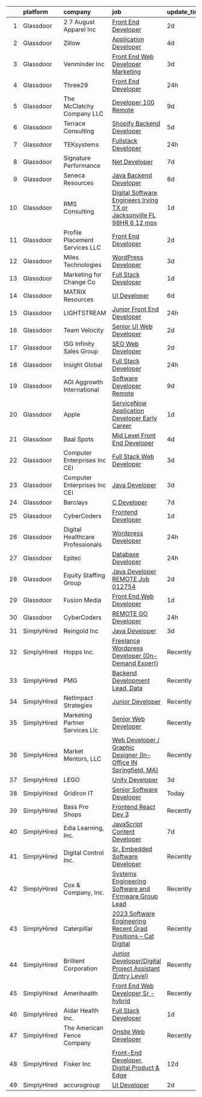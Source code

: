 

|    | platform    | company                          | job                                                                                                                                                                                                                                                                                                                                                                                                                                                                                                                                                                                                                                                                                                                                                                                                                                                                                                                                                                                                                                                                                                                                                                                                                                                                                                                                                                                               | update_time   | location           |
|---:|:------------|:---------------------------------|:--------------------------------------------------------------------------------------------------------------------------------------------------------------------------------------------------------------------------------------------------------------------------------------------------------------------------------------------------------------------------------------------------------------------------------------------------------------------------------------------------------------------------------------------------------------------------------------------------------------------------------------------------------------------------------------------------------------------------------------------------------------------------------------------------------------------------------------------------------------------------------------------------------------------------------------------------------------------------------------------------------------------------------------------------------------------------------------------------------------------------------------------------------------------------------------------------------------------------------------------------------------------------------------------------------------------------------------------------------------------------------------------------|:--------------|:-------------------|
|  1 | Glassdoor   | 2 7 August Apparel Inc           | [Front End Developer](https://www.glassdoor.com/partner/jobListing.htm?pos=117&ao=1110586&s=58&guid=000001834a375bfc90402791e5fa7d14&src=GD_JOB_AD&t=SR&vt=w&ea=1&cs=1_108fdf27&cb=1663397486156&jobListingId=1008139276726&cpc=B076152010A3B66C&jrtk=3-0-1gd53en6jk61c801-1gd53en79is35800-3a2417fc4f3044f6--6NYlbfkN0Ct2W36bxQzoWKwxfnb8_u-9iMevesfjmykPeWAUMHM2_LBdknXbZKXQYA8HhBxGvatrmTKXkVkM3OiGaPW1S5Qrgo4HQw0Ap3FRKEk_CZlQ9DAj7SSm8_FF008fve7ZplS8uLWmHC71y2toLwpXV2mChEMsXQz6GM4IgUVfaTyeTvDljv5qKgs34a8eSQLQ-W3Wt_R7FAA3qCIWC-DdmRzsjWDovLpxW-RouVba8eVzAFSRNaVDvubZUPI_HFDtXIUmQ_j1l_wkxr6zyYad5kcvoc9e0HWfI29N8VglHHtdN7y8gwKtgenq6zcj1F3rG2x0GWWNIUPEmeFyCbVLl3DSWmIMhgiEfpDxutx88D6V5DqbfpmlDqGev5DHQH2KT0qKcYxCW5eLPhyjHPYwCIprmG8Th0P7-Bs8_Lz2Ky6-T1RBTYq4VZhIOOhagoCv4zdXSHphGyT4wUO7FuiXo3stAQFqqoGpX5ofkxWUgdu3hewybJcUn2LDubPlHCMyI0%3D)                                                                                                                                                                                                                                                                                                                                                                                                                                                                                                                                      | 2d            | Los Angeles, CA    |
|  2 | Glassdoor   | Zillow                           | [Application Developer](https://www.glassdoor.com/partner/jobListing.htm?pos=114&ao=1110586&s=58&guid=000001834a375bfc90402791e5fa7d14&src=GD_JOB_AD&t=SR&vt=w&cs=1_58204666&cb=1663397486156&jobListingId=1008134172887&cpc=334ABAF5D42DC775&jrtk=3-0-1gd53en6jk61c801-1gd53en79is35800-c6daa90a6669b9ab--6NYlbfkN0ANMurRYyPEXg08u6OamUd1Mvhk-zhFSGYIZgoJR86UvYL2v6MoUqae-sD5DnU21vpZhuaoMFJt9wVyEyvf2QA1XfguwhH7G3tM0-PNgW6CGdUX9LBJEjF1WjQkIfj4JRydtvPZugMScW5L1yCyM5tNJ9G8L6OLwOTqSFwB3txImrYWqSdpDVIMLHwW9u56k6EXttUnam28FwljXELmXAEyCzDudEWnD9vC5zMaWELCtCZP36bszV4eUUJZE5ymiVK497UFA5dmd7oFdERo_azQrjFWAFP-RWTKWVKXP1xZ4CDvubRXmHsmVa_Yo69Mcpv0PtaPorlh5ENFo6OkkC5l1GfCwA6JWVqNV5jDmLRoam_Y0AYlbCXZKNrsqxoDoC2cdVys04JOREqWESO5mJBHQ_1YxdSfaB8UgC-ZxtCly1VxoC1m9FjeswYLX5V9G9MxfhDwqfiT72s3TIyyR57pI9eFgyhZF04NDWp6M24-FCudb6ygqVV459TCgEQofxK_eEf2jVzB0nDsepoqZIpguO7LS3HGB5qiFHgrjt1v8Wq36tUaTpgM6MroCLCLdaYlaF93d6fzJ-G9Qxo3KqQmgwnUuYTkfsVGaycAYfQjSu5wi6dvWK7u-xspv5DaMteJinXF1UFbd1pOzVNfOuDaSLESFBg6_vxYuhUtgee6EYc3KOMuDhCIQLna5ag2BJ1iLRkyNqbzYcLfozpzjuDbzagh7fT6XuftDc6GyoLMLZLGLwVehlTYnFMZcImHcHcn2Jr4MXIiBXNJhIubzuiGjoRnt3DBOm0cToMVElAkiVDDVpSZq-sPx9OJfJbV_6dwl6L2qby8fpkePZUIEeYdUubSSU3oRBiYBFZ-fOJEQM4Z-hJnErKxrfz7_6tmBJc%3D)                                                                                                                                         | 4d            | Remote             |
|  3 | Glassdoor   | Venminder Inc                    | [Front End Web Developer  Marketing](https://www.glassdoor.com/partner/jobListing.htm?pos=108&ao=1110586&s=58&guid=000001834a375bfc90402791e5fa7d14&src=GD_JOB_AD&t=SR&vt=w&cs=1_5aabc094&cb=1663397486155&jobListingId=1008137705583&cpc=48B9F4758953335C&jrtk=3-0-1gd53en6jk61c801-1gd53en79is35800-9c2c667d64d5dd73--6NYlbfkN0AMXubMcf9zG5pjFo4NIRXEjYg0qx6HblbRQuuKPpnfpXE45buNZenyR73WnvM6Gj_TxmnR_7UGvj-8cbteU4okCrs1kncrxm1xyl0xTadn0dtKG_-rZJMo7hj1OfHci8OjVNleQ2xJ0bkhckBnWntSSaB4v6iJujgNmaSADRvYST7rF6XPl8fU-9GAhLg5wSk9fRlolaw1hAkcuai816I2o-pO_UM-FNwZosBJrziE9oF7N8omiAdVwluv5JP2nzZOUQiAOxIAlqCAvJN7shNtGSyKMp2T7d1ZmUtmr_BXZdMJ8Wb0EiVG7EzqfGxakKJQ-49k0LXmcrxjRbtwWm1wTwXqCn2OqqaxLGxkKcn_9JTWP_aABslb8UTKFi42RKtKYZMI3TW8ywgs00jFxWArz4tpchAn5EQXNrY7LHen1GaUty-gZ2sycMf7aHTRk66mwlRe3eQGdnRxADKO8H96FndvI8-PWlE%3D)                                                                                                                                                                                                                                                                                                                                                                                                                                                                                                                                                            | 3d            | Remote             |
|  4 | Glassdoor   | Three29                          | [Front End Developer](https://www.glassdoor.com/partner/jobListing.htm?pos=101&ao=1110586&s=58&guid=000001834a375bfc90402791e5fa7d14&src=GD_JOB_AD&t=SR&vt=w&ea=1&cs=1_f1237cc1&cb=1663397486154&jobListingId=1008144963494&cpc=34670CD602BE5E55&jrtk=3-0-1gd53en6jk61c801-1gd53en79is35800-89d413e20bca50d4--6NYlbfkN0DOpJe5sqvsnS8zp4zrY8TDjR6pOow4ir8kCLqfjZsI7K6Y8gOkEEoY8NgEAarjqcE0KsLilZNPhfLw9yjQmhzXtf9unzjZpAisa73DsVuwSAZoRnimmCbNdektoHwY7olP7L6LACQsWYkJ1_ibeeirjVO-WbxZ4qUQSj4OVMVDd-lN6FmW2DybGPL7ChwXsNse2Ivgai31YEYB9IXqOPa1V1Kh9uENUQ6DVY3zk47IfnPkWlwI0PGnBY3Q2G0taWnD6pIwXzDporw9k-ypJ1H8e2gSlQxwpGfY9-u0bYTkIU3wnWHXgsdXwklJ8WnIzKOvc-j0GOpuj5ilhZYk3Q1NE3GxQVwMewl9tFSurKoyHnAhFCvyDZmuoTGdYhDq1hDsJNzjUaLxh0VyGArMWCaWojtITyGExEGkZwwgYX87lC7Mj8NHgwi-XFhrNooS5W7MrywxU07YfLpX9FgViIhDzEx7ghfOrNLmBTeG80YnsdzKVKKpG8qqUX72SOJfTivsVg51fZmDfA%3D%3D)                                                                                                                                                                                                                                                                                                                                                                                                                                                                                                                        | 24h           | Roseville, CA      |
|  5 | Glassdoor   | The McClatchy Company  LLC       | [Developer 100  Remote](https://www.glassdoor.com/partner/jobListing.htm?pos=115&ao=1110586&s=58&guid=000001834a375bfc90402791e5fa7d14&src=GD_JOB_AD&t=SR&vt=w&ea=1&cs=1_6ae34064&cb=1663397486156&jobListingId=1008123581793&cpc=56C4EA4A1A191A49&jrtk=3-0-1gd53en6jk61c801-1gd53en79is35800-6acf41fd2f09dc8d--6NYlbfkN0AvJamjXhlkDEVf_vcoI3bbUUL_2ExICajiRnoRkOTKxHcQu0PRm526CmUeTsfanZOqoMDdrUp-j2i0QJI96SrAfuCerXt-A9V0AqPqWyOynJ3x-O-RpQjzGHVi4lOd5Z4R8Srd_uF6_bna1BnLFXLTnrhod1AEqQ2yc5WyqDa7bVoBDzmrc0u2pe9297U47Lrc1NNyf6dbAItHTxqCGOadQDVqJ5lOEACFVPu6XYONObiujr228d97MZyiGG1zbXDtn8hBZrCtKYmDIXMfxpTbqVKdd1YxP0NbwsNWxIVQ6kQQY5GjRU3QD36yOcXT0hkPvocJY_kafTvoK7_SNXiOHeHIOSUqrvrDaR1dDXYhKoXyKXkQR-CRs6fhJT7xhxMCEj3VRcrq6U-UBnx-hQBGs77mkDKu1N_cswAQzcD2pYzRc2tIw8KNM2t7UdOYlg3pOrUzXgDCLsvIbt8qJhEIgcaUsF-LBWLrLnfMES3jZSfF1-g9DAm-2OYqvWZKoYI%3D)                                                                                                                                                                                                                                                                                                                                                                                                                                                                                                                                    | 9d            | Remote             |
|  6 | Glassdoor   | Terrace Consulting               | [Shopify Backend Developer](https://www.glassdoor.com/partner/jobListing.htm?pos=104&ao=1110586&s=58&guid=000001834a375bfc90402791e5fa7d14&src=GD_JOB_AD&t=SR&vt=w&ea=1&cs=1_f7dc71ee&cb=1663397486155&jobListingId=1008131665607&cpc=B576E40E3A51D23B&jrtk=3-0-1gd53en6jk61c801-1gd53en79is35800-18010db93b8cd787--6NYlbfkN0DiwaVD3HiDYB5250xOpg-Chrdpscpx_0ux8G7tjQr9ZR6UMPMRjdTv-rYv0WYt0ikT0CHPlckmqNdBahKzqtorl-3cYiUc4Dw6CYzL8XOgRfGBcW15CAX5wES-GOahStgrZRXkPI7v7sWDDyhpOm2oG13rt-Lsa-73n1rcwrI_Tk76vUQ2yVPB0Qws_f63yftcaDNCq9f5AxjRNELbKB9SJEu6-KdrMWjN9PxqF0-zgJMd4XGw7eXz155uSx_83n2yhkTA-P7_DE-EcU_17LORxmn2WJAk2ZZc0XWOJPymy96R_hin8dOFUEA89mZ_jjBpALtORMcM9biNriZ7ad9V5bEDZ-YhmwFs3osGvSKc1AUjTeGLkcdWoFkuHA1T7io3nawUtTq1PyI66oqrhz_kYO0dawiUK8ux4pPzM3ZqFjsCu63VD80lgW_iIOIRMiNBlSldcLzEz3TrkLhm7R6gxC9---HGY52uvrFYhXZ1SCd_LKSu4mAgS5pep8ztHG0%3D)                                                                                                                                                                                                                                                                                                                                                                                                                                                                                                                                | 5d            | Seattle, WA        |
|  7 | Glassdoor   | TEKsystems                       | [Fullstack Developer](https://www.glassdoor.com/partner/jobListing.htm?pos=121&ao=1110586&s=58&guid=000001834a375bfc90402791e5fa7d14&src=GD_JOB_AD&t=SR&vt=w&cs=1_3cff447e&cb=1663397486156&jobListingId=1008144707554&cpc=AF770993EC679D41&jrtk=3-0-1gd53en6jk61c801-1gd53en79is35800-edb7ca52e10e5c01--6NYlbfkN0AuKz8EBO1xHDEL7V2YF9xF3dC_I9B9i-Zw2Jh8clPMK3KTieKealHQySFBD4L6FvNx_lDXSZouyYUM7u9hSBU8-LSVBUxTJ2KMSUtsv4nKnHR9wwyZssKaIxapHudlYyAXcftf_FsVro2dmUMY4O2xzEII0lLHoCIjkfanwVCySRfesc8jzVmGF0cXDK6kITcL81Vreq2QMYTspar7N5UOA-EkaC5VRchycPvGvjsntESUfG5n8Z0eqLagdPECJNP3_JTEYdGpsrvQ2n0oQEr5suxVu_cQy4_fvG3zcfiedjsn1NFuqrW8i7Op5yuQJ-NzBm2HObXVHF6GGO1GIx9ER02K2r_63oMa-hO0UEJOLLYuYOgwWY5wOnzVBoDEOgIgGVM9h1sB_hkrOZ52J95ejb8N5A_c5POuUnkC8KfZzhbf5Xx36FNWtZJKE3CkrA_4VADwzKt1NgSFcwLBFUie0ZEAY3hobuer_3D5IFBhtIQDczCmhMzMm8pI4jL3RnVaW6CImqdEguG8drVNb0q7IIpmrBgYq8BOc_RXUqofisz69FcTaC5CVSrhG4oKOqirIXHedl8aBUfwwYFJmZ7garLBjFFeErxhFIifLdNpKXyZG48Qs4KHXy_qMSxwgQvk4czLUIm1I5p2xL1EkBP3LCQFWccN3yfL74jA0TNRjrk7G5ORaKUFAa3y7VhCCTM4EUOhmZbJ3K97KrL5U0gxbEs9c67KvFZa2Ftd3H3S-4DVoU_ueotWyG1GN9-7yQBHbi7FBHJlKTlNMsUaUimzPRtlxDC2nQJF1O-DZ-AwySSQUx_ZhzK_y3i5W11tA-kLsMtJt8CKyRXgfgAJ9b442wSL4rU5L-Ahx0XlSjAbrI_5q2QLiyx3wy4nf0Vt0Ace0zPyBo8MXsGqzUR9myI0bnlUV6mOwVIYyrwG1JSKu57dVdXmpmfA)                                                                                         | 24h           | Waterloo, IA       |
|  8 | Glassdoor   | Signature Performance            | [ Net Developer](https://www.glassdoor.com/partner/jobListing.htm?pos=109&ao=1110586&s=58&guid=000001834a375bfc90402791e5fa7d14&src=GD_JOB_AD&t=SR&vt=w&ea=1&cs=1_b9d795e2&cb=1663397486155&jobListingId=1008129201684&cpc=C891152315FA1AD8&jrtk=3-0-1gd53en6jk61c801-1gd53en79is35800-f276d1115cf58d0a--6NYlbfkN0DdI5e4NrRhJzkh5_rNc4iJsqmw_rK-1extVvYQlMkdwFRmXS0qm8nU-JxbqHleaeIjy00LjGaNRKyKI8tQK73iJvL9vjfzdUjL6MmRzYFsT-Tf_2d6pA67Vr_5YKQQ_zKhdJbkV3jrXuP0XPlNHTLuXoc_2d_1Qj8SxURG6Hio4x5gve3RpCdOKEhBqB9Yot4fkbGRAmcO-xF3xz3bnJCe3Mnvjbe47un64lydAt7bwek3XC0ahAiAiKPAtj3jaGFGpj43tnQuyS4lkYSIyQgRA1EUAAY6sXUXNHbt6y2-6PtYI5EUInL7zRnT4vrrTHnDUPwugjj5eqMlPcW7Vw08bdBgDzUjRom7Tea_S_nWuQDp-LnYSe7GsvFC1_arMe0J7L0WX2QZ6yh84tpVBzxPlnMjN3P7tjrY4AUGrqXQXP5Fzq51BJoGU1e9u6S336zJND6De4ZwPN6V7nKV8ih_kpLx7GwlGJfQ7WFL1ehTlfoAleMAufLI)                                                                                                                                                                                                                                                                                                                                                                                                                                                                                                                                                         | 7d            | Remote             |
|  9 | Glassdoor   | Seneca Resources                 | [Java Backend Developer](https://www.glassdoor.com/partner/jobListing.htm?pos=130&ao=1110586&s=58&guid=000001834a375bfc90402791e5fa7d14&src=GD_JOB_AD&t=SR&vt=w&ea=1&cs=1_1fdd383e&cb=1663397486157&jobListingId=1008126033253&cpc=9908D8D4413DBB8A&jrtk=3-0-1gd53en6jk61c801-1gd53en79is35800-a43d9ab395286d60--6NYlbfkN0AiRrwN5v2nTfGVepNxwyITavucPrGSxB-o-J0jBnubGyVDlQAEbPeEMYejNvZus6xy6JHOmlCgqi35OgV0MEA5oxqNQ9r5fRbaqSs6duUj-riv6bKEklGDrp_8l9LArAx00f0FAknlWuAs64dMy-LlGq_BAZ84guJx3vOwhg-Lees5BJDrInnUiD_o70vEzy98vjMF3FW9Xf239h7m9IgDZvzPXJzYK0JOcdt6MRB2c5VfYs6KkGAF7_sGYaktKr64hJQC5j1P76lFJCFokx3eey3dTjJzHbBDmMJQZuNKvKrtY50hsHddA7J1Vg1vnw91rnaVlPsOc-eiKys7odmct_EghdEz5NND24rkpkSb06TABfvXcbyUSzRih0JIpDaDUnLKq5FdovL84M9km5bLUKzBBnP60uyt3qctAYF-zhLMPz_gF-mvrA7XOGkm1Q4IajuFQTLENYp2D5XrsbR9snUSSs5vPIIDE8RpD9Pg4qzMHrplfPggvcdgnPf24IPnXtJnFzShTQ%3D%3D)                                                                                                                                                                                                                                                                                                                                                                                                                                                                                                                     | 8d            | Vienna, VA         |
| 10 | Glassdoor   | RMS Consulting                   | [Digital Software Engineers   Irving TX or Jacksonville FL  98HR 6 12 mos](https://www.glassdoor.com/partner/jobListing.htm?pos=118&ao=1110586&s=58&guid=000001834a375bfc90402791e5fa7d14&src=GD_JOB_AD&t=SR&vt=w&ea=1&cs=1_09344cb7&cb=1663397486156&jobListingId=1008142038394&cpc=A0637F14311B9419&jrtk=3-0-1gd53en6jk61c801-1gd53en79is35800-c9f03c247eb4d35c--6NYlbfkN0CPuDLZ59ppl5-qjy8WwixV2qMQ3HIrLFdfS2uv3sw_pPXVC-OyvFFkvjZxjH8tc7IwiyOdTARZRxDPB3A1bmEVdQwVDORlsTpwnEdTgjz6T4DboOGlum5RodyWlaPYho43FXqtXse445m6r6tPNdmbwpe0J5ShoU1PCEaVbXgoyjehJr-voZi3NW5U6GuylYR172Co4KJsgdTYlOg2EA7ZMjIIBhUggQXJkz1v-b533NFeZMHHSTygLlBV9a68Y8-vw3LmQ70XWZCrwNSeXw1zW5uEVCxCug1VW_L5Itjr9qCgCuRWKa3SWAl4iB-anRsx1gpDZXRNOFGH6mJpDE8r_33pUGcQah7z_ZEVOVe-vMLu1a01Rule6gySTTSP6G5A0jdgUOQTnNl6T-bK0GCcQmgpaIiIdrQ9vPD1HsvjZ8wFvTpYi0NBVfU0p6tzmBbehkIZprmLuvqGjo2-MKuLblhPB_7IMM-aa1EoFCxWVYI6Bl0X3vyhdz8odoLupqj51jytlYzLOg%3D%3D)                                                                                                                                                                                                                                                                                                                                                                                                                                                                   | 1d            | Irving, TX         |
| 11 | Glassdoor   | Profile Placement Services  LLC  | [Front End Developer](https://www.glassdoor.com/partner/jobListing.htm?pos=126&ao=1110586&s=58&guid=000001834a375bfc90402791e5fa7d14&src=GD_JOB_AD&t=SR&vt=w&ea=1&cs=1_a657c95e&cb=1663397486157&jobListingId=1008139865256&cpc=32EE424DE2B657EB&jrtk=3-0-1gd53en6jk61c801-1gd53en79is35800-8aee2ab2c13bdf2b--6NYlbfkN0AB9QmTA0CCjNV0D_cA_rQfbQIKI-slyn3CIlmX3zDlnnk7S89tk6b_lE3bmj4GiGTUvEUbJJI91oMsefBfs5UaTGC4feUaXYjiUiJbK7gMZXpEoZOjuPpaZoEL2GOhbetdjxSzixPPKrdHeZCZVpoquxUnL5ojDNweUlYZO6FUAvGj8JfwrG3mKHhKzlfEDv7czTYPU5OlZmf2ZR3AvNQE1NpjLr-wrQZFJngBYo6zUXbE2hA5T1TdpIX2XbrsiVU_Dc0eFP_WLx9byVQG8zyWNAfe5Q04dCki6Tv57bWbZ2Ptd3c93CDQ-7y0SOv7UUXce3c1k5bdMRZkVYjq2Fo3if4WBc-ad53XFN5pOhiFhGhnbYGVS_nS2e0BcdXONT1Bz6pSOQ7aUmSB_BW2T-72HLqbgSoBRS_Hly7RLuuSq69yp2ei2tB9NMTUberHwglewL-QvlDHbUjt5BlTTtbAOdTYJElOCvybDaQNppj7xexVhdhL5M1yOZAIOv4KNdOKYo7VHsQsMAsp9zQqftOS22n3OxlhEVk2P9gTZDYoTcslT9v1CZN_)                                                                                                                                                                                                                                                                                                                                                                                                                                                                                    | 2d            | Baltimore, MD      |
| 12 | Glassdoor   | Miles Technologies               | [WordPress Developer](https://www.glassdoor.com/partner/jobListing.htm?pos=105&ao=1110586&s=58&guid=000001834a375bfc90402791e5fa7d14&src=GD_JOB_AD&t=SR&vt=w&cs=1_9ec5fa38&cb=1663397486154&jobListingId=1008137033580&cpc=AC285F3A3ECA6BB0&jrtk=3-0-1gd53en6jk61c801-1gd53en79is35800-a11965af55a398cf--6NYlbfkN0BVdf1B6PmM0EbVgUWLOgQvNQRrNviRWdVUeK6ei5hun3g8Fml0tpKEPtFJggZi-KvJX8DkkFMxHxg1KVCnDH3iXLRbs1ZCUpoxUVrDwHHubYB836ZGil8FkKw2TkzWN52-PXMt04pv3pMkGFVzKswV4UVUU2XOU4JMpdwgdE1dEeqIZlgRk4Ra9dEkgf8Ro-i2Bvn1ZfT2K8HBfkvZc1hxgwN-O_XgX38CH9q3npoQggH5i6G-32b7wANUwVWmshEoGAPrZGqtG9NMx7y-YMy4qP-OMunaQEEY4R_Mb7iafoJrHiAEQPl3rPg41PJeqn_Qg2jiwGYjVxf5EFAgIhx5FU-RFVN9qbdmvFnPe5Av3W-qD-KLAU9MfNxJiZESk17kG2T3oN80_ndDfmfXmcOTQNTrOikhZq5jcH5vrVO0Xdqr_Rdnmrib3vgf9W4lZom2BYCGwD8AxS9qGomtroIqS0xd8LFESFe8CtrPkUlShjgJQ-4FsDhe_MaxNnU75-LqNXCAwhLtCA%3D%3D)                                                                                                                                                                                                                                                                                                                                                                                                                                                                                                                             | 3d            | Remote             |
| 13 | Glassdoor   | Marketing for Change Co          | [Full Stack Developer](https://www.glassdoor.com/partner/jobListing.htm?pos=103&ao=1110586&s=58&guid=000001834a375bfc90402791e5fa7d14&src=GD_JOB_AD&t=SR&vt=w&cs=1_c147b19c&cb=1663397486154&jobListingId=1008142817176&cpc=A0032DE20586B9BD&jrtk=3-0-1gd53en6jk61c801-1gd53en79is35800-f3904fdcf52e636b--6NYlbfkN0D6mjG9uUbbKCehJ4cgphEHg1-aSCH6UF1yn3GiRkifJBdzSFETmBfCFv4eU4AZA2u2HU8NWmX3XzUQTzM3lohGUM0PbFJ2SlP9ZFThYMO4rR5MGKy20sx9EgpkB9TFYZmZ-Y2yBpyQg1jNixvrZc6q3AyN8sRC47TggrlJtOPpzJlHqzJJijYR7quP06BGXZbRdb8-qeD9IYlr1UWdstfo4YxGMTngI2R9f9hCh7uKoCWILq3FPYgaLeylEAHw1upbnIRP79kdyNNY37Gi2CJkDLqebEH4NIUJdv7hgOVRplImMq5ck0gWctUvpxihRQ6wMupxmeWgEbfb09khKLGuNQJnW4jzsImM_VSrB_6Ad3IJshdS8Hwo7InGxS7KJJJrDBV18TbpFPqkw_qmoNVAJ34dzHsVvVubafosY3TjGeGcnzF_JXbR3bIQBSUq_iTPF1c3YAv7Q3-BUjw5YPBYWgHx2nwSuh5aN8AhgY9yh2RoVmnPIaT_jarZAvyMiboAUlYD0za-RnOdgQ5M1KmBdOgRe9cmLHpIWhSU8OstHLPv8xolf0kn08KrZiCWL8E%3D)                                                                                                                                                                                                                                                                                                                                                                                                                                                                          | 1d            | Remote             |
| 14 | Glassdoor   | MATRIX Resources                 | [UI Developer](https://www.glassdoor.com/partner/jobListing.htm?pos=124&ao=1110586&s=58&guid=000001834a375bfc90402791e5fa7d14&src=GD_JOB_AD&t=SR&vt=w&ea=1&cs=1_99128206&cb=1663397486157&jobListingId=1008130533003&cpc=C4A69CCDBB3B9599&jrtk=3-0-1gd53en6jk61c801-1gd53en79is35800-5cac1ab4497b3887--6NYlbfkN0De5ppvndiyxA0pMSLQzOe_j9Mra0KF_8EhxTxOKXtZIfhM20E97mGJ6rqAxbACvL_0a0SB8ifsRZ7oEM8G6w2j_yHRsOrhKLkfDrSWVCp5MuHxvDNwDX7dNTe1Yho1QxbUuO2l8kg9aLCwBUQi1wnq9uEcvLeuv6V6n79sQQC5cgPGvYJ9D80irOqk1TOOC7rZMiGuQwWguqNqhNLRgFJYLFpRoYy6fBTjAgeSNwBEJ68L8FzIcxkpJ21fiLa0oDwupr-_c30pW4Gi4OYhisEivuq2Gx3Zq0WLA-m5hNiCXNjhrnoHZpq7OkcXZBB3TwnskyYk9MMnfAgT4os1SmttojTiIygjTl_RxFEQF-sjZu22RaHIGrpUmPsDV-xsl3q8F45fKznav1xl1ySDx01aZMcKNKX2tyINEiRuTwFfhgZhxWVjTmhilkDvkfq1u3ervBNp_a0KbPQxVZzMwU6FW0ZzrsQtq4oGdRX8jwOpNyFzsuDZQxgHjkU0WU9wvZM4wkxSEROWg7Rj5yYmXbfEO-Zwa6crvaK18fhv4_usxw%3D%3D)                                                                                                                                                                                                                                                                                                                                                                                                                                                                                               | 6d            | San Francisco, CA  |
| 15 | Glassdoor   | LIGHTSTREAM                      | [Junior Front End Developer](https://www.glassdoor.com/partner/jobListing.htm?pos=120&ao=1110586&s=58&guid=000001834a375bfc90402791e5fa7d14&src=GD_JOB_AD&t=SR&vt=w&ea=1&cs=1_0c5f6945&cb=1663397486157&jobListingId=1008145101374&cpc=39A4E8CE329AB187&jrtk=3-0-1gd53en6jk61c801-1gd53en79is35800-f258542b91bc698b--6NYlbfkN0C_-2SRK1RVDhpf-slM4KCmyuX9KaErJfzz60Weic6r3M2e2-1cCYjF-GBscV3w9XYSsujdnQn0F5nKjcKIjDH6nMARGstEgccePwP7EQZl27DMBV6sXQK54cGIVyWP2S6QBnWdCtOLDsOGyvcOpdYw1gx35rtRUDy7jVQ-JKkJ43VjZmFztr7EC9IuhbTFezhsJRJSGFcW3-h0BDO2KkwTs6UNP_7R8Vdsrh-EPByJ6LxV5Lt32KDeI3Wo9aqNs5OWoIGFZK8YCkFAES_uMFleB4tRn-pZI1jsXOGX3fs1gts0d8ixM02SlXjkhew42hbdN0raNM8hzXM7euKv3A9QKFJa0yraUuBMdHx_6UQx3YljySvZ4a4twOSp2FjL17zc9uWZxouXavVQ9-gJgCXJXKY2cAig0q1sJH4JJBsoutgDJjBSZzPHZrsXGtsuq3IxJmf2WhLGugFmeDnQs8hsaYC-oS8H5OcOTohfmvgkSDTlGR6klU1bt5IKQSAx7M8%3D)                                                                                                                                                                                                                                                                                                                                                                                                                                                                                                                               | 24h           | Lansdale, PA       |
| 16 | Glassdoor   | Team Velocity                    | [Senior UI Web Developer](https://www.glassdoor.com/partner/jobListing.htm?pos=113&ao=1110586&s=58&guid=000001834a375bfc90402791e5fa7d14&src=GD_JOB_AD&t=SR&vt=w&ea=1&cs=1_e630ef82&cb=1663397486156&jobListingId=1008139737106&cpc=155EB9D5185558AF&jrtk=3-0-1gd53en6jk61c801-1gd53en79is35800-a6a900c947c52d3c--6NYlbfkN0BmIoKocX2EPZz2-LnVx7uj6CrWseJC8UJJqrhDAcGvGbHIfW2NzX-jIZ0y8ufI-FbHVDakPxMfsXPNcnSp0AHIajoCZHbxt_CsH4mo9OCbfbe4c_msTAouXwL4dntkNMyUN_1K5NpnCFnpLJA4H3rBxHNmYNDQgyOsCKV_4buafCenoF19WReX3xe0sTn4ao2r-C3kgvzORap5NiFgRI62OP26_pNOh4RodOjLGgXE_qDcb__H09chd_NiBx43JnK7m-ri_PnfFq_w_ZmbXm4FQ9TioXomgJ-xG7aPBq7ft4vkrfNcIe-qGRTuO2g9UqR3lby6w2IpOpVDkNYXrq9ZKAEh2tLqzN_Mh_LHw_zphKT5JD2vcgSOFyjpflEsUAvhrG0hA8XBoPyJ1K4XGib5qL8-ceU0tdtrweMyA1rclu0Xi1PmyHWCpqOUfxs7Qln8yY-zCVisjjBb3UMVqR1y0y_tb11pDi7LjvcSkP2mLGlfgls54qYP5xoSfzGXhEk%3D)                                                                                                                                                                                                                                                                                                                                                                                                                                                                                                                                  | 2d            | Remote             |
| 17 | Glassdoor   | ISG  Infinity Sales Group        | [SEO Web Developer](https://www.glassdoor.com/partner/jobListing.htm?pos=102&ao=1110586&s=58&guid=000001834a375bfc90402791e5fa7d14&src=GD_JOB_AD&t=SR&vt=w&ea=1&cs=1_a8544df3&cb=1663397486154&jobListingId=1008140025434&cpc=9C938E8DE9AD6C02&jrtk=3-0-1gd53en6jk61c801-1gd53en79is35800-740921ec2d4c110e--6NYlbfkN0BXKvv7PqDen8JuQ0C6qdVYs4fP1Rx4GfxXeDIOdpN9WNjnxthyP9e9Iz-9JOhFKCLR41M8pyzxqXVVuhvhSRFHG2PBeQWqOOAM3BoEO7UipntBz8xAuet6zJ6v1WDjyteK-TqAJR0tiEoVU29t1iURwb-iZz_038jNGFD4iRMAi9Enreh44VUx2bD4-fXzhqxWFMhkuH0Phd5qJ31NCCU7qqvl-n0bR3mESiE0EkRmKNRxdu99K7xzebrodYFkaYXJk6fKyYV6CQpPh194DTpuGcVz0jHnICvrG7knR-gRasArkkvaMcD9Ly2_WpWanxcWMMPCa3zOy7CLcjtXpM35uyP3RW0Ym3wYYgCC7yZ5EhSqPpf_1lKz7S7hoEgIMdvQupUGg3usbr-yM5xK4wJ-zLa52_A61VDyjY60f9QVFq5Id4ICKJnHYEUwd70AFdebJtErA4IHTvv5LAtnKwK9nAg9qKIp_ir52X3WI2gEU6BP8PF7XNAmuw3m2f5g5G-Q47G3bUZICA%3D%3D)                                                                                                                                                                                                                                                                                                                                                                                                                                                                                                                          | 2d            | Boca Raton, FL     |
| 18 | Glassdoor   | Insight Global                   | [Full Stack Developer](https://www.glassdoor.com/partner/jobListing.htm?pos=129&ao=1110586&s=58&guid=000001834a375bfc90402791e5fa7d14&src=GD_JOB_AD&t=SR&vt=w&ea=1&cs=1_65d30353&cb=1663397486157&jobListingId=1008145144033&cpc=3BA4CE39D5B5DEF5&jrtk=3-0-1gd53en6jk61c801-1gd53en79is35800-c7ca8e918dd2234c--6NYlbfkN0BKkHZu3wF05EeDimN_p6sYpKCMArvwa95YdH7UpkaBCiPadoOw6FI3BqXIfyyn5OFTIw3pzggKNw6FDhPzMGPEiPLRfXVljyoHN_ISCIHwBisYlBKgjaAneYjQJyvl384Gdid1gPPBKRZNp9PM90YMSOwOxK2O013HzTC4YH2FSlPX9I3i2-0XkKOqIPxIG-NCmoI87oWblqkoaiVs4vw1KVOJHnK3BpIErte_vrfh_uJhfcpQ3KjezK-GfAECuBaHqbWJNyJExC0E799pSMMM0yFbIt2B1dTHn21uIq2oFNalEitFwhXnYVH3R5P6QyvFRP0ey3Oc1-ryQtAtbsTNOZLZ9LzNM8u-et2ww6IfvFZOOMaBrTjrZ1q29C6G5xz2lOE5ckpp0iSwDlev4A9icR2PfFuacA87-CMNmHt1K3Sb_5Kxd6TdJdUTXW5JeNBLChuHYvzv8geTzHu0YckOrQYhpcnNJUMmpRUce-9vPQqWJDtwTaoZr7c6kJbz1GQ0UqeQkxbn-w%3D%3D)                                                                                                                                                                                                                                                                                                                                                                                                                                                                                                                       | 24h           | Remote             |
| 19 | Glassdoor   | AGI   Aggrowth International     | [Software Developer   Remote](https://www.glassdoor.com/partner/jobListing.htm?pos=111&ao=1110586&s=58&guid=000001834a375bfc90402791e5fa7d14&src=GD_JOB_AD&t=SR&vt=w&cs=1_c0fa0581&cb=1663397486155&jobListingId=1008123247793&cpc=75B6770C194DCF89&jrtk=3-0-1gd53en6jk61c801-1gd53en79is35800-240493a7e473301d--6NYlbfkN0Djn2IX06ySSIMu1gfEBEDPYQmbvGwUh4vHPX3-iaCFfQnsfj8FxF0YxhOo-2lW_WottpGOt_iG4K_iuSi4My_2QSelA369vQAk0Bh05a_GpYG05czbSHP5QCpBtifp4rrO5380BLmxcgc1z1li4FB1991ijhvWqHZ5Zz5IpE_XBzXxDc-YHAxhfzgzApefNWDVWIceBlUjhyqJn8Dt4-cLejYyDBNH1hiTMhhkZw9I2G-dPeCBsnb0BqJMEJkbJdmsT2rZmKWX9XpVLXgWbr-xZGLRTYs4ilzXFthaL8ZT0QD5G-OwN0iGfFBGtZ8JIqgQFYL2lBDvHBVwCyKHJhRHd6BjgjfNYFevB3KBTOnEsSTDaXULck_-R8IEzrg4f5n-Jb2SAt-UYJMvtYPODVSnJxc4j0666-Vn-Lobtu3c9rPHM-Fb2cKRvR8eMV161Fqq1AVTygWtsgayZpF5a6rWwVYzF1t7t45L3dFoO4gJqCEFPlTIjIYv_DazEKq4Kwmnnrt1326ligm4vLXOZHUdSzztYBool30tDox9zAaZmWzQawehfwgVzutA8Cgi2na_y03jafTMJw%3D%3D)                                                                                                                                                                                                                                                                                                                                                                                                                                                     | 9d            | Remote             |
| 20 | Glassdoor   | Apple                            | [ServiceNow Application Developer  Early Career ](https://www.glassdoor.com/partner/jobListing.htm?pos=119&ao=1110586&s=58&guid=000001834a375bfc90402791e5fa7d14&src=GD_JOB_AD&t=SR&vt=w&cs=1_5f0a8c6a&cb=1663397486156&jobListingId=1008141480615&cpc=8795CF9063CD573D&jrtk=3-0-1gd53en6jk61c801-1gd53en79is35800-fe70017e7a08b778--6NYlbfkN0BvKrLyj5gPmtZO9T8euul8TCxuuKNOtzRJOomxnwSEodTz2Bc-sPZlADHp0xxmf8W_wnxGL2cRuavcmKFkG24KNmmuexFoPJB3P0O1uNn6X3LboWd4BbB8uWKwDXLBUUdXsMONCmINfJsBT7uyXuT-n24NsHmnbBcronw_cD-053EonJoLKubpFregSQ81Kfhm7sYEbQCsuc3W_MW7w8rYAAE7MbVbTSdyETbZMGSTcik7h2xYFw2RlPOZS_Pi4sb9HlMu3EFCZX6btS5kJk-Kbz9XbqgLuM9_k7irMzrmqtvAkLTLFpqqalHqi7rwD7Bt9kJAMJnCbM9YD6zMn-CS016CNHLIIgiJoey1WbpIpG8XJ-B6Oa5pReXm6u345IOAC486XSRbtlb8SnrA5u9RwIRhJhghP1IpJO8aDcmmaZNsYQZYbqSOcU8XkBx-dJrg_-vSROl4lvmRECwmRtc57cxbyvHRFWRrc7-ZIrplvp1YsZajxiV77KgjsXFPNBcIXK5VaGfgdycQ2IqTCIP-5WVQArfdQ40g0qpZAxIVPv7V_m9cxZOnHu-SDF1ETeQnP5jRBDm2Uj6fn1CeHf-mGwD0BCSFVJz0Gy1sSU5Fpdf_s-DlTqabm8mYiWRZ159G4C0-kmtZY3zgQjrUMHfZFoGAwn9543GK_E3eKq9foK3zjN-6Z3kMUZJy5RkrN5WpzkRmATNtSFvv-PFPRWgSyqUpjrV6bzAG4vaG0VXMyle5uG0Bm13WKle_QQ0BBjV4NAO7CTIBOIq5yE_DM_xoIbV3X6HEK1yQy-Z9dgVBFfk96rlidoqygHQQJl-Xw6gf_qlhIBee5mUAbMOC2sc9sKiMi501HBKGypBOJG8jZHGkBlxY9B_tAhNk3zzcEeKTCx2-n3ZGTX4OW2cpIJOcmKIfWtwPmHYy1I3dDZgiSJIu7Xr04tH1w2JNxnCoGntmsZ3GO_x4TMDjYgI9r7obXHuBU2jaFiM_BvSFWi7MHg%3D%3D) | 1d            | Austin, TX         |
| 21 | Glassdoor   | Baal   Spots                     | [Mid Level Front End Developer](https://www.glassdoor.com/partner/jobListing.htm?pos=116&ao=1110586&s=58&guid=000001834a375bfc90402791e5fa7d14&src=GD_JOB_AD&t=SR&vt=w&ea=1&cs=1_f1f19e71&cb=1663397486156&jobListingId=1008134394442&cpc=155EB9D5185558AF&jrtk=3-0-1gd53en6jk61c801-1gd53en79is35800-6139628f606b89d7--6NYlbfkN0Bd1WtP5csUnixH8rSlRh3H6CMdDCnKzNYuJQ93LJKst7TdpxJAGul6YKdq4xQ9n4hw00X9u0XFrLYm7t09AfoEFklp2LhuKapw7ytNDnF2gOQ2wSZ2edXq3OYWryNr1Iw4J1Rllb-j9glW8RvdrpoQydN8KqAxY4tdC5jSFQG4SrVpTjZbDpURNZmj_vg3IQqUu6M3ck0Ip9kMGQCvnL2AUpK27AMB_spfDjvmOlgfIdvr4Dlza1M8HLhnMGeKr_3yVCTTU2Tdb1L8MByCEdKuoleNSLtuCBB-6G_iqbnymbrGutyZ9owT7uUSiS2QF1BynF78ZVrbZ9CunCjGr-RlDQGpYOG0mnNuXjmlQAfJjC3uyYR1n9WmFBkoaYPxsWtPMm78C8vkMBRkTrZ2JJvepog7WxaBuh61ff-U-r8achOrPdm3_b99ZXSTsMBCPmlZXd72GUccHqxLzgrPolTjpr__qkRbfSVDVzQ10RMdXZlRC69v2vJqosqGbLdj1sAp96yFEzkouw%3D%3D)                                                                                                                                                                                                                                                                                                                                                                                                                                                                                                              | 4d            | Houston, TX        |
| 22 | Glassdoor   | Computer Enterprises  Inc   CEI  | [Full Stack Web Developer](https://www.glassdoor.com/partner/jobListing.htm?pos=128&ao=1110586&s=58&guid=000001834a375bfc90402791e5fa7d14&src=GD_JOB_AD&t=SR&vt=w&ea=1&cs=1_95ef2495&cb=1663397486157&jobListingId=1008136525357&cpc=AC285F3A3ECA6BB0&jrtk=3-0-1gd53en6jk61c801-1gd53en79is35800-95feb2fe2924f1ff--6NYlbfkN0AVVnl_N3xmP3MApcGA3sr6MLnz8P423WWILI1WvbjE8Ry71v-lom9NKs8rBQiPPSeAe64H7Raiv0MQLGeM-O3_UTl8Rj6_j9AFydU73PJq9Z6poPi6eFRQAoaZw9pPnpPMKMEw6_vfCRJs7M4mrgYZTauDEpyF-9ONis4OpBiMo5-b0q2IMbxB-epzpn65kZqFLzEOou9bSoYgVkvxCgxOe7mQBIR52rk5AoRLS2Ynsi4D7tObnw2ZIGkjh97RsjmnpB20-horDnPZC8u3ezbDQor-XOkP-GytSxHgL8ig1mEuuAxGmeln9g1znlOCiP-wBdU8Fbg6E5WtpQhwX9HQJW1Z9xGu3wZRn1zDDY2UcSvDkaWOsNeO-FHHGfg5lWC30XVLLOSqApdt2-6cQdxSHm0q3l1MZ4znMnDq_MdcYxaB-j_5bkKpZng4rU6S1qmC60CtGvqXLjFAgOaK07LR6Th29fPjYbCf1y0DP7C-7GmgIC7q89N2kKqUO4Q516Fu6qZKlVX-9g%3D%3D)                                                                                                                                                                                                                                                                                                                                                                                                                                                                                                                   | 3d            | Remote             |
| 23 | Glassdoor   | Computer Enterprises  Inc   CEI  | [Java Developer](https://www.glassdoor.com/partner/jobListing.htm?pos=122&ao=1110586&s=58&guid=000001834a375bfc90402791e5fa7d14&src=GD_JOB_AD&t=SR&vt=w&ea=1&cs=1_f8a52798&cb=1663397486157&jobListingId=1008136754219&cpc=8795CF9063CD573D&jrtk=3-0-1gd53en6jk61c801-1gd53en79is35800-c33c63c6698aec1e--6NYlbfkN0AVVnl_N3xmP3MApcGA3sr6MLnz8P423WWILI1WvbjE8Ry71v-lom9NKs8rBQiPPSelInygyaCRO1JVfsvXNG8Z0rtnYI3vE44V8mU-WZC18sZBU5UCUxgKFV3DJMROD6i3vcf5ZE-MHKpwbaV3cj-wl9x0TNoxENzjFgu23F3_0mh09Iq3o7PA1hgL4wJm0Zh6L0HzS1ieU25yo50LGpDNh2gdyZRck4l3rm3EeWX_0RIh1_ONNhCKQj82gh9nlLZ7gLPi-b4mFPpj8FjnWkA2dVfF_mP7-bZmOPB7mUXZxhr4JBDEe6scgvqetdylLSq8HA1ps69bQKFv88HlCBmNKTHsBl-IZFDrizbUuB3iSBRk6kRaf2roZ3RY8egTQKswUyriuL4UuYNB1ql1Yc4aLDII1HZEYpSWSlh-vpSIPTWZmzLz9aYpsK1TWG7orssImLTmqwGqERJydTuDJxOG1yvwyN-CRAjqCU3MfQLOZFYqzxfiBnG-ysJ_lRXQ-X3jki_yQVGq1A%3D%3D)                                                                                                                                                                                                                                                                                                                                                                                                                                                                                                                             | 3d            | Philadelphia, PA   |
| 24 | Glassdoor   | Barclays                         | [C  Developer](https://www.glassdoor.com/partner/jobListing.htm?pos=110&ao=1110586&s=58&guid=000001834a375bfc90402791e5fa7d14&src=GD_JOB_AD&t=SR&vt=w&cs=1_6aee0a40&cb=1663397486155&jobListingId=1008129275863&cpc=ABD31432EBADCA3A&jrtk=3-0-1gd53en6jk61c801-1gd53en79is35800-7e06c227d87b18ee--6NYlbfkN0DG4ntHtB_rMsnfhgmnSvK2brktLme1L4SiDeJjQ-izrVOLqRJ5-yjEwoYGp-nj3bU0y28KGjpWxvuEBkuuQyf6qJABgsRsAziGsGu2BxYIJiTUl2hW-x8c7PdpJLwoAQQEPSG16YiUHtbb6uXaEnhPvt3lqYF7lW9Y9955cmKFXkRJfytjjGOtlOEcFatW3fUW3NOhIq9F1H37AkSGoK09rQeyxS2qRRLy3ac2LPLrBVq3_pwWMKQWhjxoPQ5l7SbYNSpXvBCL8ANBebkJ6b9p3TETswdnILMr5RogFipf0pTNIYK8PPrroslbUVAtUUgc5d9b8yoB7d4hgcU3wxSCFGIykHNdK7hEyj3PpO1U_51ymsNs8eZ1t5YatiLxiorP5Iy4TW0OB3j8sxl3HM7YECjnrfM4Tuzvqc1KjH47aGl1tKDIE3v1fYQa-A4g8YFAwfXiHZXjXa3SUBSaTuzmO6KrethoLgJwbpoC2yB6RhiQkEbsggS1CRkMHLe1uIL8HoPWGw5kRO96J3Z_MybOPfzBMm1NYC-hsvMYHJP045m7S81olXgGDsNsPQ44C2Ap_SlO9UKNaW4SbKqWEbGaGpPRs6_HbLcGMWNrI28VkYNJ68wWGl5yLplXD488euIcMQswY5qlXvlnGHbd3puhyqGmH_0H9AHmdLLBoISOqggsj04b0wt0FhiRR2stcp20-eNn68-TilJANSQ4sTO-cucVA-A7BNAitadhEmCn-tVReJO4JS6dmh9UsiigXtxhXTOaHq6GcYH8je0KoXS1ynXCDe5CJIwgOavyMhmYwVoay1L0yraY3NHvS4GEjAZfrUdxecIoQ3hDIHxzZOl_Zom2g4Twpy25dv7mmuYbcvNYP2ettEiK1yn_bmgkIHFKeMHSX5szgOnK43DutQULCUipEFi2Ir9ZkBqIhoUQSqSBqSxWXqHK0D6tRLvYJvqsb1Gfe15VMOcx5BgPdbq3SLdsWcHJLjo%3D)                                                  | 7d            | Hanover, NJ        |
| 25 | Glassdoor   | CyberCoders                      | [Frontend Developer](https://www.glassdoor.com/partner/jobListing.htm?pos=127&ao=1110586&s=58&guid=000001834a375bfc90402791e5fa7d14&src=GD_JOB_AD&t=SR&vt=w&ea=1&cs=1_99368aa2&cb=1663397486157&jobListingId=1008142368551&cpc=47CFDC01B3F81FAC&jrtk=3-0-1gd53en6jk61c801-1gd53en79is35800-92c8ca69c9a842b6--6NYlbfkN0CpFJQzrgRR8WqXWK1qKKEqALWJw739KlKqr2H-MSI4eoBlI4EFrmor2FYZMP3muM3MNszNPM46dR9POTw3lf5mZN05e-gY39yI8BpdMnCjA48cABMDp0Qs1utK7mMKYIJjmM2FDHqevRiAOh9blt_IJKXoQ-qSkUqDHOMJDNRJ7awXbTfEwL1Rv2RGyL9r5pVEzMZaBNhjpLkWBFkzXnDptEzZrnO7afYYzGxVDlTQzbLVblpdPxy3G4zYFZ911nYap8Pus-WSbohwGfs0rtcKKjmgTnOLTb0oL7iA7UCpCe9Nx-PSci1eW-GqSUsDKpluO_GLsP89edkAixytiac8E3tTNWyKWIMSXyQqj0BrPQxuMFkSTAm4kW8N_sPY4NmD4nZdHHubMGmp3zrIxfXz1aWvWmjddtV6_c4CY8NqPHrYRSOz-YDRo_oJeaQk3yj-rVmv7Hr06gMkIiTfANXxf6CgHVUn0vt9iDLhxSm_YAkPJ5RmcHDjqP6Hobn3Ts_ULQcv4yH34rQtYEjWsfLZn1bAxgpWZxF-YoKOl9bzBBn3HJUSVGLJLd0bVMbCInPr8_6dyNogj7CmnvIc-twCDY6Iv07Rda_tego0yVP73SbYwQ8ViazvD76lGYAy6seU7COnrpa_DVpLNqkfFwpZ3ox-BC7lXN_6_TeDNxs3kRbYG9jQNJO9tfYDZz_YYtxDV6dD9uETNcxDhQKlnNYOM74jpLs3osGm1QhK0Y3rq7ya7lEDHfcbkQm4cjwxakKbbYZlDjYE3_-FFLIEKNx2NUvqqY2wRLVPP4ol_x38e_Zob5EIVNvUtcfiJMyBn4_7wuyovdeGB19b5VxLubZlkPrz4fVGKH6D9gj3O2Dxs30NhOei5IgdqOo9qNRMzFtmywVV3fnOvwf-G1GGjqk-FENG9vDSecxJ2r0VmI-WU3BPecEIeCv3tcmF2Pel5t8d-eRDHA-__usUBDSHtXNjvBTYhclxnyc%3D)                                       | 1d            | Los Angeles, CA    |
| 26 | Glassdoor   | Digital Healthcare Professionals | [Wordpress Developer](https://www.glassdoor.com/partner/jobListing.htm?pos=106&ao=1110586&s=58&guid=000001834a375bfc90402791e5fa7d14&src=GD_JOB_AD&t=SR&vt=w&ea=1&cs=1_bc60a750&cb=1663397486155&jobListingId=1008145087772&cpc=6945AE2F4B03E059&jrtk=3-0-1gd53en6jk61c801-1gd53en79is35800-59325e95a6e30e43--6NYlbfkN0BKgzQyzTF1Q9mOsR1amaS-juVGLjHt5Cdom-gEF9y-xaA6VVL5_C6w8DwRXZURFvWcQphzxP-rtjRJCT_Ju9ZzAARIrMFzdGlXePRKpDCrYBbS58PWdfYl6RPK81KtJ8mol_CyOl-fTrbd5YjOdXvlREB92bzfZ8vEps6qFQ82wix-grYllDlbv9kiSncVFankO8gtRnAlRQcfye6pi3fHGOGlXHZ41nzZrr7gA80DrRuG-dt-z0tlzXLkW00-5sJ7xvjJho0LiwLY6dbsH9QKDZe1AmMohVrxbpEzVZaEy-YeU6MC_CgbcEiUhfmCfQQfrkmvpFLFKYIFagSWAEiDaLXYjX5UIcLFGpAHdQuNjYVsvBsgKfjYisdPpSigEbPb4KQM9l6D5zJekmyZdjjIdCh7J8WAQzn9sfUdFoD4vFVpnTKud5WawzYPo36h3jgJtq1g5QVZoF1hrIPtzEtae-A9c6DuMxCfwkAiJYLJDzvUVMZXc5sN-jnniU6xZn-xMUyaFfqztQ%3D%3D)                                                                                                                                                                                                                                                                                                                                                                                                                                                                                                                        | 24h           | San Diego, CA      |
| 27 | Glassdoor   | Epitec                           | [Database Developer](https://www.glassdoor.com/partner/jobListing.htm?pos=112&ao=1110586&s=58&guid=000001834a375bfc90402791e5fa7d14&src=GD_JOB_AD&t=SR&vt=w&ea=1&cs=1_4050adef&cb=1663397486156&jobListingId=1008145249636&cpc=F793441F64F6F721&jrtk=3-0-1gd53en6jk61c801-1gd53en79is35800-b66871e49bfd096b--6NYlbfkN0CyNeFrwqrtQGST5Whkqg-440fCBhMyCDYwKINpdzcRUGtPesBdVdK83khKz4CnRsTnpoZQZIZonkceuMOURy_F7w0jprkxXtZ-UsNlyshNy0Tt4tahYt7aJMhipub7mRQjOOUS5IhwmggIa8SD7AX86zxg9_mPBdBWxZzDIp6_np0KtaT5DX94TfPXo6jtP3w11KeT6Rn3kPbL36_qhyY0NVubnQRuOphX20FSmwNl2C0HFj0xNRAZdI-xiJyoenZjyk8Y1BQrSFgDbKxAjayZqcCf2mdAh6RtzAPrVVE5Q7gYJSP5n4uGFnl-z7G1zVk7C0eZHQ9lhTqHgpMAeSmvZNrtrJrYa7A--ctxD0186AsEoLBvNHNvEUtd5nbFlW5FNfZu5B1-n8Y0wy8Pj466OzW7izhNxP_A3-WhdW2M02AkQzC9W06Ye36XG-hk5uiCjiwfXz38o7plQMyFAqfG5HEBCxDJ4r7m_wyVZJwIu6bjCpyFRHY9uxqbBf7Z5T6k-GFziv9mRfmPCuXMvcJR0HE_ve0GFxs%3D)                                                                                                                                                                                                                                                                                                                                                                                                                                                                                                       | 24h           | Warren, MI         |
| 28 | Glassdoor   | Equity Staffing Group            | [Java Developer   REMOTE  Job 012754 ](https://www.glassdoor.com/partner/jobListing.htm?pos=125&ao=1110586&s=58&guid=000001834a375bfc90402791e5fa7d14&src=GD_JOB_AD&t=SR&vt=w&ea=1&cs=1_a3b24091&cb=1663397486157&jobListingId=1008139139941&cpc=3BA4CE39D5B5DEF5&jrtk=3-0-1gd53en6jk61c801-1gd53en79is35800-2dd540fa909d39a1--6NYlbfkN0C1yyJIapRlEdYOhDmVropYbNu6_NST9zaz4GWjsOuGwSr2S_wuxMSgMUxyoNOegNK9QiyswRwjXs7DDo-jF6THVJso15A4kyyaaXaXFA1ex7xY9fYRzSwzmQqTb4EE_8EbzXzEImkv7unJHCo39E65DKABtcUX3aSCHbSh3PlkDM9iPeGrPIEpTaTKLOFbSiMDfb9Yea9y53NFEVPuBgUmXJ3DwlwjprEjkclU-xCHM_sMpOp4_nCZ2-myogH06ByTT2FlJPW1m8MXoqLCsiNiSomIvBkUTzojI-l_2k5TCcZ-2EeUHkktHPQPbtIUZx8zcIqYG9CQCmfDm4tLnddXf2G9sZV3rWDAF7FvRZ16Rw-eTX8FCVNTm40x1CU6v1pEDbkjuwXWVffAoHKFa0_FfD-ouhdvJTydGAwF4VZTYk-P_u-Z20NLRRRoTFbnT27iea3y1auU-QH0G1LmHSsMdBg-6TJBCaC1amoRKjEpMUtYDCdlqzLeOBhGT8Zm6bvCdMRH9OfTx94tMsrE1Oiv)                                                                                                                                                                                                                                                                                                                                                                                                                                                                                                   | 2d            | Remote             |
| 29 | Glassdoor   | Fusion Media                     | [Front End Web Developer](https://www.glassdoor.com/partner/jobListing.htm?pos=107&ao=1110586&s=58&guid=000001834a375bfc90402791e5fa7d14&src=GD_JOB_AD&t=SR&vt=w&ea=1&cs=1_3e9fc7ca&cb=1663397486155&jobListingId=1008142660327&cpc=C63BD00756FD6F58&jrtk=3-0-1gd53en6jk61c801-1gd53en79is35800-fbd16e6885d62f91--6NYlbfkN0BTT1lo8Jwdy_hu5PBsWOg-OgEs4ry3bvHurgSPaoaOHGYXVKu2ClIZbeCWYQX-N20cHHEJ1e814S7tKyFXE-kKua3z5P-yKGArPVTEuNlV_za1wt78EQNtJhYfIKtp2b75mCoZDerDrlJOtYO1aIJQlsKrV8v_vl2k2J-0YloYcAwN5xwFjGbmw3XUqSrMR0_VMEI_BxX9T9ULeA3UwWxAyraqzI969YDAH0RSwDXZt0CYtE_WZY40Vt8uNVoZoBN8fofTmwuXjqQXc0S_BtBoY3tNwd5jj6j4ZOlDyojKW9Ee1F5qIH3t7xet2TLUT8MO07X2yT_Glv-GMhwANpZiWNAHNOuOBBLyoDRXG8mY4ZP-PtfpmNO2_Lc0IsA7GOV0Lm1OmSnxga8Fg-HO349eqiT2pE4Mn7Iuv_yUfswtVopuYjJBBICTRPHxGHBeunh4SZ2n9JFcrnuvhWJwbJXB4fdsEZtqT8gg4z56y6fO_tXwFtOvm2n4UR64XDqCxZs%3D)                                                                                                                                                                                                                                                                                                                                                                                                                                                                                                                                  | 1d            | San Diego, CA      |
| 30 | Glassdoor   | CyberCoders                      | [REMOTE GO Developer](https://www.glassdoor.com/partner/jobListing.htm?pos=123&ao=1110586&s=58&guid=000001834a375bfc90402791e5fa7d14&src=GD_JOB_AD&t=SR&vt=w&ea=1&cs=1_c79efdd2&cb=1663397486157&jobListingId=1008146012485&cpc=47CFDC01B3F81FAC&jrtk=3-0-1gd53en6jk61c801-1gd53en79is35800-ea35eb112c7d3b37--6NYlbfkN0CpFJQzrgRR8WqXWK1qKKEqALWJw739KlKqr2H-MSI4eoBlI4EFrmor2FYZMP3muM0tqmUw6C3hYJOL_2wMooShlGzrBj1VJAdQ0KaJ1Ic_M0gsK5-K2TsrmYUDkEVKYh5TwqpyI-J49_uRplpS5oTjL0Io11Gf1ZPs7whJQtfkjhoiLLHMoFRW_MjZ66PywWSHd_pVjcLmhMbJVupiCeFGUFrNC2a3hYIz27WjI98kSdU4YEICM2lWfngP_1dmMwk4ZhPjTPlZk8npNHePQTzTlKBgPER_och56eNZYHkles_6xxDxmeNbrszvlsAUpJPv_how_tWYUmLfyVGyFFiEjnC-jCtKmYNoTqRQjnKllmqP94ULfwy3YN4dHe_8mXgMb4SRfxp6Asa0yDpEkmR6GtHtcMHTCvTppWJDl2HQCpfqB_XOeBV_Qb3SQRmTTdePwDQrPabgcn_B6sVKkPXkp66-GWqiAcgwwo1CaiZS025lqsfw7wogQRwYZUjhV-jbGpy6n6GOnMmP4WoEkzwGBfXmUgJcKN7uFVI-G_s4CDlSYe-kWgK45gREoFr_cnOccqaHKxjiOem1hazuiZDUeo1dymz6Pf0_kBxAJb6StbCKm6B9FwmOf44lhzhAup7oKxJq6otg7whcuFDl4LoWy2l97Jr996o0HWW00ar2wfiGVtHsaNkAJQE2lgaiVeeEuI9MpEADqy9ngPJXFx3gXQ07bM2Iel2eKxwHKjUbPqkZk6OyoKJ6NP1Zgx-lPzNvZ4u5W9PeHtVjEx-ODZAUs9R_PieWrWApM9eAbkJNaPsiZ8D2dW0BcYL8vmz1YggbV4rfOOG0ufiR2l83EpnDVY0KqHG02rkzuOOL_CJoEYzBiPp0FuQPbE5eucuczTxIHjSZcfNMamX_RrklJbILL43pYyVTiEglcbYvsKwj0VtZVS3pZRxsZEEngs8IQ-2rrNpkRX5CJu6WVtNDi3M8KqIZ2AtYP9y2Q6HUqDp5_g%3D%3D)                        | 24h           | Atlanta, GA        |
| 31 | SimplyHired | Reingold Inc                     | [Java Developer](https://www.simplyhired.com/job/F9C1eQIx8DMJ_Zh3CBvfKHGOckgWELsNYA_4tyyIgrYAkpZMR6T--g?q=digital+developer)                                                                                                                                                                                                                                                                                                                                                                                                                                                                                                                                                                                                                                                                                                                                                                                                                                                                                                                                                                                                                                                                                                                                                                                                                                                                      | 3d            | Alexandria, VA     |
| 32 | SimplyHired | Hopps Inc.                       | [Freelance Wordpress Developer (On-Demand Expert)](https://www.simplyhired.com/job/omp4Pj48b8uhUxMbVR0NFnU-QH-V_9HwQoLV7WzYauPjGMYe2Ko9Jg?q=digital+developer)                                                                                                                                                                                                                                                                                                                                                                                                                                                                                                                                                                                                                                                                                                                                                                                                                                                                                                                                                                                                                                                                                                                                                                                                                                    | Recently      | Remote             |
| 33 | SimplyHired | PMG                              | [Backend Development Lead, Data](https://www.simplyhired.com/job/uxTMICdKzKtvSGLPBYblN78-LCxFfWNehEvZvo4j0QT1xEnBp2gFkg?q=digital+developer)                                                                                                                                                                                                                                                                                                                                                                                                                                                                                                                                                                                                                                                                                                                                                                                                                                                                                                                                                                                                                                                                                                                                                                                                                                                      | Recently      | Fort Worth, TX     |
| 34 | SimplyHired | NetImpact Strategies             | [Junior Developer](https://www.simplyhired.com/job/u0hQlr3JQQ21s0SaeCKTa72wUYy9ZugNRnULK778WXghmEm83lhFcg?q=digital+developer)                                                                                                                                                                                                                                                                                                                                                                                                                                                                                                                                                                                                                                                                                                                                                                                                                                                                                                                                                                                                                                                                                                                                                                                                                                                                    | Recently      | Falls Church, VA   |
| 35 | SimplyHired | Marketing Partner Services Llc   | [Senior Web Developer](https://www.simplyhired.com/job/N3h0U42ntqh_rIpLhtF4RJYJPXlGungJZG5K-C8ff-_1tVRTRVq35g?q=digital+developer)                                                                                                                                                                                                                                                                                                                                                                                                                                                                                                                                                                                                                                                                                                                                                                                                                                                                                                                                                                                                                                                                                                                                                                                                                                                                | Recently      | Coconut Creek, FL  |
| 36 | SimplyHired | Market Mentors, LLC              | [Web Developer / Graphic Designer (In-Office IN Springfield, MA)](https://www.simplyhired.com/job/FQG5uJ1dss-sRffoAoQ2VcQRgxsuv475Wnb7F9AflVz3v4ZTdM9xDw?q=digital+developer)                                                                                                                                                                                                                                                                                                                                                                                                                                                                                                                                                                                                                                                                                                                                                                                                                                                                                                                                                                                                                                                                                                                                                                                                                     | Recently      | Springfield, MA    |
| 37 | SimplyHired | LEGO                             | [Unity Developer](https://www.simplyhired.com/job/_KMJykRHxzggJNHE480Gs-y0mU9929SxuTem-9JMwRlarvDY_IeM_A?q=digital+developer)                                                                                                                                                                                                                                                                                                                                                                                                                                                                                                                                                                                                                                                                                                                                                                                                                                                                                                                                                                                                                                                                                                                                                                                                                                                                     | 3d            | Irvine, CA         |
| 38 | SimplyHired | Gridiron IT                      | [Senior Software Developer](https://www.simplyhired.com/job/-LSSMLNoEcMqTaWzKVQV4BNwiGDOqso1vT51QT5gcNfTLOt9SEjcJA?q=digital+developer)                                                                                                                                                                                                                                                                                                                                                                                                                                                                                                                                                                                                                                                                                                                                                                                                                                                                                                                                                                                                                                                                                                                                                                                                                                                           | Today         | Fredericksburg, VA |
| 39 | SimplyHired | Bass Pro Shops                   | [Frontend React Dev 3](https://www.simplyhired.com/job/9oPN7EkRtgjzQIOSbhx0DsvOjLVHIN02OkXmtC-oDX8yRnLKQucM2w?q=digital+developer)                                                                                                                                                                                                                                                                                                                                                                                                                                                                                                                                                                                                                                                                                                                                                                                                                                                                                                                                                                                                                                                                                                                                                                                                                                                                | Recently      | Springfield, MO    |
| 40 | SimplyHired | Edia Learning, Inc.              | [JavaScript Content Developer](https://www.simplyhired.com/job/BekBcFinBcXuVSD25OKCceV4gfBjApbVnu-TeyJ5eUIYKad3W9FCeg?q=digital+developer)                                                                                                                                                                                                                                                                                                                                                                                                                                                                                                                                                                                                                                                                                                                                                                                                                                                                                                                                                                                                                                                                                                                                                                                                                                                        | 7d            | Remote             |
| 41 | SimplyHired | Digital Control Inc.             | [Sr. Embedded Software Developer](https://www.simplyhired.com/job/PboyWzsAqElCiwpTQIQUz4_atthVnWvZnpuytS7xdHrqWLCo0i1SKw?q=digital+developer)                                                                                                                                                                                                                                                                                                                                                                                                                                                                                                                                                                                                                                                                                                                                                                                                                                                                                                                                                                                                                                                                                                                                                                                                                                                     | Recently      | Kent, WA           |
| 42 | SimplyHired | Cox & Company, Inc.              | [Systems Engineering Software and Firmware Group Lead](https://www.simplyhired.com/job/5nezmZFhm7aR7CAFTjsgwE2X0m7Xxz64P-x8CXhwGNhIaqvMRfU0oA?q=digital+developer)                                                                                                                                                                                                                                                                                                                                                                                                                                                                                                                                                                                                                                                                                                                                                                                                                                                                                                                                                                                                                                                                                                                                                                                                                                | Recently      | Plainview, NY      |
| 43 | SimplyHired | Caterpillar                      | [2023 Software Engineering Recent Grad Positions – Cat Digital](https://www.simplyhired.com/job/1V9wfBp7awtnfxjJWSmgKOoCkW4oAfsXM-SokzFG3hoRamjb_WoJBQ?q=digital+developer)                                                                                                                                                                                                                                                                                                                                                                                                                                                                                                                                                                                                                                                                                                                                                                                                                                                                                                                                                                                                                                                                                                                                                                                                                       | Recently      | Westminster, CO    |
| 44 | SimplyHired | Brillient Corporation            | [Junior Developer/Digital Project Assistant (Entry Level)](https://www.simplyhired.com/job/9ABTCzK8ghEJ6nlOiw9r2SLgowk5B_roOfvEnSE_f787NUpshg6D4Q?q=digital+developer)                                                                                                                                                                                                                                                                                                                                                                                                                                                                                                                                                                                                                                                                                                                                                                                                                                                                                                                                                                                                                                                                                                                                                                                                                            | Recently      | Reston, VA         |
| 45 | SimplyHired | Amerihealth                      | [Front End Web Developer Sr - hybrid](https://www.simplyhired.com/job/pgD2IlL8K006x4JG-1BIMiE7GMxkuJ1yH6deNQDeY6W98NaFLiN-sA?q=digital+developer)                                                                                                                                                                                                                                                                                                                                                                                                                                                                                                                                                                                                                                                                                                                                                                                                                                                                                                                                                                                                                                                                                                                                                                                                                                                 | Recently      | Newtown Square, PA |
| 46 | SimplyHired | Aidar Health Inc.                | [Full Stack Developer](https://www.simplyhired.com/job/TkuyrdYGtwYhvOg6EFSFo2CNA1pwvZf-lh_c2w6HqsmhMi7PHB2zdw?q=digital+developer)                                                                                                                                                                                                                                                                                                                                                                                                                                                                                                                                                                                                                                                                                                                                                                                                                                                                                                                                                                                                                                                                                                                                                                                                                                                                | 1d            | Baltimore, MD      |
| 47 | SimplyHired | The American Fence Company       | [Onsite Web Developer](https://www.simplyhired.com/job/JPrro6C7w6O5TOv2cGQS-Kp6XNa4pMU8wglGByV5pMb8H9AeYMoOhg?q=digital+developer)                                                                                                                                                                                                                                                                                                                                                                                                                                                                                                                                                                                                                                                                                                                                                                                                                                                                                                                                                                                                                                                                                                                                                                                                                                                                | Recently      | Lavista, NE        |
| 48 | SimplyHired | Fisker Inc                       | [Front-End Developer, Digital Product & Edge](https://www.simplyhired.com/job/boP56RXOS19NrXpEcwHVCMEKD1BcH7gFBn0Fk9iEBCJVZSHJKdC8nA?q=digital+developer)                                                                                                                                                                                                                                                                                                                                                                                                                                                                                                                                                                                                                                                                                                                                                                                                                                                                                                                                                                                                                                                                                                                                                                                                                                         | 12d           | Nevada             |
| 49 | SimplyHired | accurogroup                      | [UI Developer](https://www.simplyhired.com/job/Yb80d_lPtlsnB9hixgaEA0fDXmG4jmSi3YcaNNkvM-IZvtQorPM5zg?q=digital+developer)                                                                                                                                                                                                                                                                                                                                                                                                                                                                                                                                                                                                                                                                                                                                                                                                                                                                                                                                                                                                                                                                                                                                                                                                                                                                        | 2d            | Remote             |